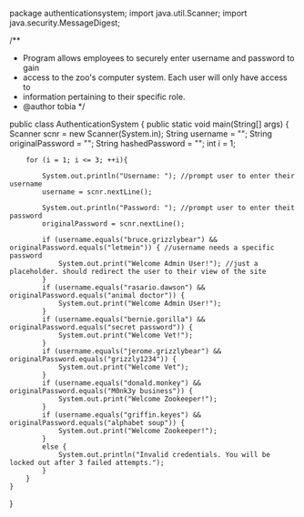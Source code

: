 package authenticationsystem;
import java.util.Scanner;
import java.security.MessageDigest;

/**
 * Program allows employees to securely enter username and password to gain
 * access to the zoo's computer system. Each user will only have access to 
 * information pertaining to their specific role.
 * @author tobia
 */


public class AuthenticationSystem {
    public static void main(String[] args) {
        Scanner scnr = new Scanner(System.in);
        String username = "";
        String originalPassword = "";
        String hashedPassword = "";
        int i = 1;
        
        for (i = 1; i <= 3; ++i){
            
            System.out.println("Username: "); //prompt user to enter their username
            username = scnr.nextLine();
        
            System.out.println("Password: "); //prompt user to enter theit password
            originalPassword = scnr.nextLine();
        
            if (username.equals("bruce.grizzlybear") && originalPassword.equals("letmein")) { //username needs a specific password
                System.out.print("Welcome Admin User!"); //just a placeholder. should redirect the user to their view of the site
            }
            if (username.equals("rasario.dawson") && originalPassword.equals("animal doctor")) {
                System.out.print("Welcome Admin User!");
            }
            if (username.equals("bernie.gorilla") && originalPassword.equals("secret password")) {
                System.out.print("Welcome Vet!");
            }
            if (username.equals("jerome.grizzlybear") && originalPassword.equals("grizzly1234")) {
                System.out.print("Welcome Vet");
            }
            if (username.equals("donald.monkey") && originalPassword.equals("M0nk3y business")) {
                System.out.print("Welcome Zookeeper!");
            }
            if (username.equals("griffin.keyes") && originalPassword.equals("alphabet soup")) {
                System.out.print("Welcome Zookeeper!");
            }
            else {
                System.out.println("Invalid credentials. You will be locked out after 3 failed attempts.");
            }
        }
    }
    
}
